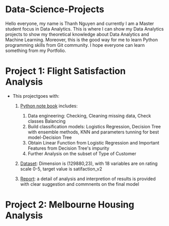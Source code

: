 # Data-Science-Projects

Hello everyone, my name is Thanh Nguyen and currently I am a Master student focus in Data Analytics. This is where I can show my Data Analytics projects to show my theoretical knowledge about Data Analytics and Machine Learning. Moreover, this is the good way for me to learn Python programming skills from Git community. I hope everyone can learn something from my Portfolio. 

# Project 1: Flight Satisfaction Analysis
* This projectgoes with:
  1. [Python note book](https://github.com/ThanhNg1712/Data-Science-Projects/blob/main/Flight%20Satisfaction/flight_satisfaction.ipynb) includes:
      1. Data engineering: Checking, Cleaning missing data, Check classes Balancing
      2. Build classification models: Logistics Regression, Decision Tree with ensemble methods, KNN and parameters tunning for best model-Decision Tree
      3. Obtain Linear Function from Logistic Regression and Important Features from Decision Tree's impurity 
      4. Further Analysis on the subset of Type of Customer

  2. [Dataset](https://github.com/ThanhNg1712/Data-Science-Projects/blob/main/Flight%20Satisfaction/satisfaction_2015.xlsx): Dimension is (129880,23), with 18    variables are on rating scale 0-5, target value is satifaction_v2
  3. [Report](https://github.com/ThanhNg1712/Data-Science-Projects/blob/main/Flight%20Satisfaction/Flight_Satisfaction_report.pdf): a detail of analysis and interpretion of results is provided with clear suggestion and commnents on the final model
  
# Project 2: Melbourne Housing Analysis
